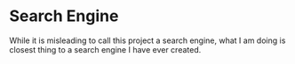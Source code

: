 # Search Engine
While it is misleading to call this project a search engine, what I am doing is closest thing to a search engine I have ever created.
##
